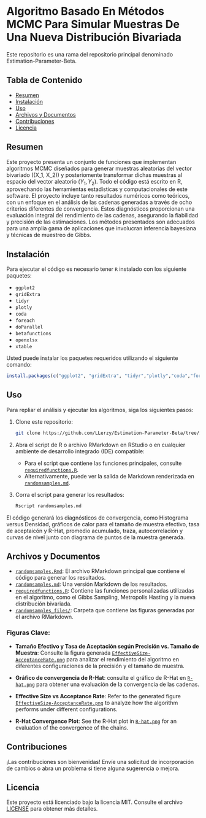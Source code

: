 # Algoritmo Basado En Métodos MCMC Para Simular Muestras De Una Nueva Distribución Bivariada

Este repositorio es una rama del repositorio principal denominado Estimation-Parameter-Beta.

## Tabla de Contenido
- [Resumen](#resumen)
- [Instalación](#instalación)
- [Uso](#uso)
- [Archivos y Documentos](#archivos-y-documentos)
- [Contribuciones](#contribuciones)
- [Licencia](#licencia)

## Resumen

Este proyecto presenta un conjunto de funciones que implementan algoritmos MCMC diseñados para generar muestras aleatorias del vector bivariado \((X_1, X_2)\) y posteriomente transformar dichas muestras al espacio del vector aleatorio $(Y_1,Y_2)$. Todo el código está escrito en R, aprovechando las herramientas estadísticas y computacionales de este software. El proyecto incluye tanto resultados numéricos como teóricos, con un enfoque en el análisis de las cadenas generadas a través de ocho criterios diferentes de convergencia. Estos diagnósticos proporcionan una evaluación integral del rendimiento de las cadenas, asegurando la fiabilidad y precisión de las estimaciones. Los métodos presentados son adecuados para una amplia gama de aplicaciones que involucran inferencia bayesiana y técnicas de muestreo de Gibbs.

## Instalación
Para ejecutar el código es necesario tener `R` instalado con los siguiente paquetes:
- `ggplot2`
- `gridExtra`
- `tidyr`
- `plotly`
- `coda`
- `foreach`
- `doParallel`
- `betafunctions`
- `openxlsx`
- `xtable`

Usted puede instalar los paquetes requeridos utilizando el siguiente comando:
```R
install.packages(c("ggplot2", "gridExtra", "tidyr","plotly","coda","foreach","doParallel","betafunctions","openxlsx","xtable"))
```

## Uso
Para repliar el análisis y ejecutar los algoritmos, siga los siguientes pasos:

1. Clone este repositorio:
   ```bash
   git clone https://github.com/LLerzy/Estimation-Parameter-Beta/tree/Algorithm-Sim-Samples.git
   ```
2. Abra el script de R o archivo RMarkdown en RStudio o en cualquier ambiente de desarrollo integrado (IDE) compatible:
   - Para el script que contiene las funciones principales, consulte [`requiredfunctions.R`](https://github.com/LLerzy/Estimation-Parameter-Beta/blob/Algorithm-Sim-Samples/requiredfunctions.R).
   - Alternativamente, puede ver la salida de Markdown renderizada en [`randomsamples.md`](https://github.com/LLerzy/Estimation-Parameter-Beta/blob/Algorithm-Sim-Samples/randomsamples.md).

3. Corra el script para generar los resultados:
   ```bash
   Rscript randomsamples.md
   ```

El código generará los diagnósticos de convergencia, como Histograma versus Densidad, gráficos de calor para el tamaño de muestra efectivo, tasa de aceptaicón y R-Hat, promedio acumulado, traza, autocorrelación y curvas de nivel junto con diagrama de puntos de la muestra generada.

## Archivos y Documentos
- [`randomsamples.Rmd`](randomsamples.Rmd): El archivo RMarkdown principal que contiene el código para generar los resultados.
- [`randomsamples.md`](randomsamples.md): Una versión Markdown de los resultados.
- [`requiredfunctions.R`](requiredfunctions.R): Contiene las funciones personalizadas utilizadas en el algoritmo, como el Gibbs Sampling, Metropolis Hasting y la nueva distribución bivariada.
- [`randomsamples_files/`](randomsamples_files/figure-gfm): Carpeta que contiene las figuras generadas por el archivo RMarkdown.

### Figuras Clave:
- **Tamaño Efectivo y Tasa de Aceptación según Precisión vs. Tamaño de Muestra**: Consulte la figura generada [`EffectiveSize-AcceptanceRate.png`](randomsamples_files/figure-gfm/unnamed-chunk-3-1.png) para analizar el rendimiento del algoritmo en diferentes configuraciones de la precisión y el tamaño de muestra.
- **Gráfico de convergencia de R-Hat**: consulte el gráfico de R-Hat en [`R-hat.png`](randomsamples_files/figure-gfm/R-hat.png) para obtener una evaluación de la convergencia de las cadenas.

- **Effective Size vs Acceptance Rate**: Refer to the generated figure [`EffectiveSize-AcceptanceRate.png`](randomsamples_files/figure-gfm/EffectiveSize-AcceptanceRate.png) to analyze how the algorithm performs under different configurations.
- **R-Hat Convergence Plot**: See the R-Hat plot in [`R-hat.png`](randomsamples_files/figure-gfm/R-hat.png) for an evaluation of the convergence of the chains.

## Contribuciones
¡Las contribuciones son bienvenidas! Envíe una solicitud de incorporación de cambios o abra un problema si tiene alguna sugerencia o mejora.

## Licencia
Este proyecto está licenciado bajo la licencia MIT. Consulte el archivo [LICENSE](LICENSE) para obtener más detalles.
